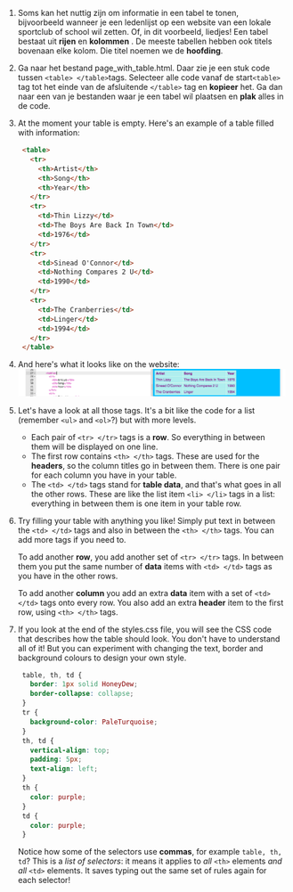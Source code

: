 1. Soms kan het nuttig zijn om informatie in een tabel te tonen, bijvoorbeeld wanneer je een ledenlijst op een website van een lokale sportclub of school wil zetten. Of, in dit voorbeeld, liedjes! Een tabel bestaat uit **rijen** en **kolommen** . De meeste tabellen hebben ook titels bovenaan elke kolom. Die titel noemen we de **hoofding**. 
2. Ga naar het bestand page\_with\_table.html. Daar zie je een stuk code tussen `<table> </table>`tags. Selecteer alle code vanaf de start`<table>` tag tot het einde van de afsluitende `</table>` tag en **kopieer** het. Ga dan naar een van je bestanden waar je een tabel wil plaatsen en **plak** alles in de code.

3. At the moment your table is empty. Here's an example of a table filled with information:

   ```html
    <table>
      <tr>
        <th>Artist</th>
        <th>Song</th>
        <th>Year</th>
      </tr>
      <tr>
        <td>Thin Lizzy</td>
        <td>The Boys Are Back In Town</td>
        <td>1976</td>
      </tr>
      <tr>
        <td>Sinead O'Connor</td>
        <td>Nothing Compares 2 U</td>
        <td>1990</td>
      </tr>
      <tr>
        <td>The Cranberries</td>
        <td>Linger</td>
        <td>1994</td>
      </tr>
    </table>
   ```

4. And here's what it looks like on the website: ![](assets/TableResult2.png)

5. Let's have a look at all those tags. It's a bit like the code for a list \(remember `<ul>` and `<ol>`?\) but with more levels.
   * Each pair of `<tr> </tr>` tags is a **row**. So everything in between them will be displayed on one line.
   * The first row contains `<th> </th>` tags. These are used for the **headers**, so the column titles go in between them. There is one pair for each column you have in your table.
   * The `<td> </td>` tags stand for **table data**, and that's what goes in all the other rows. These are like the list item `<li> </li>` tags in a list: everything in between them is one item in your table row.
6. Try filling your table with anything you like! Simply put text in between the `<td> </td>` tags and also in between the `<th> </th>` tags. You can add more tags if you need to.

   To add another **row**, you add another set of `<tr> </tr>` tags. In between them you put the same number of **data** items with `<td> </td>` tags as you have in the other rows.

   To add another **column** you add an extra **data** item with a set of `<td> </td>` tags onto every row. You also add an extra **header** item to the first row, using `<th> </th>` tags.

7. If you look at the end of the styles.css file, you will see the CSS code that describes how the table should look. You don't have to understand all of it! But you can experiment with changing the text, border and background colours to design your own style.

   ```css
    table, th, td {
      border: 1px solid HoneyDew;
      border-collapse: collapse;
    }
    tr {
      background-color: PaleTurquoise;
    }
    th, td {
      vertical-align: top;
      padding: 5px;
      text-align: left;
    }
    th {
      color: purple;
    }
    td {
      color: purple;
    }
   ```

   Notice how some of the selectors use **commas**, for example `table, th, td`? This is a _list of selectors_: it means it applies to _all_ `<th>` elements _and all_ `<td>` elements. It saves typing out the same set of rules again for each selector!



